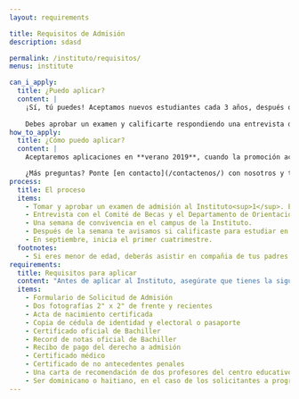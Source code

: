 ```yaml
---
layout: requirements

title: Requisitos de Admisión
description: sdasd

permalink: /instituto/requisitos/
menus: institute

can_i_apply:
  title: ¿Puedo aplicar?
  content: |
    ¡Sí, tú puedes! Aceptamos nuevos estudiantes cada 3 años, después que la promoción actual se ha graduado. Sin embargo, sólo unos pocos estudiantes son aceptados para estudiar en el Instituto.
    
    Debes aprobar un examen y calificarte respondiendo una entrevista de nuestro comité de admisión. Abajo encuentras más detalles sobre ese proceso.
how_to_apply:
  title: ¿Cómo puedo aplicar?
  content: |
    Aceptaremos aplicaciones en **verano 2019**, cuando la promoción actual se ha graduado. En este momento no se puede aplicar, pero tú puedes prepararte. Abajo encuentras los requisitos de admisión.

    ¿Más preguntas? Ponte [en contacto](/contactenos/) con nosotros y te ayudaremos pronto.
process:
  title: El proceso
  items:
    - Tomar y aprobar un examen de admisión al Instituto<sup>1</sup>. Eso incluye matématicas, física y español.
    - Entrevista con el Comité de Becas y el Departamento de Orientación.
    - Una semana de convivencia en el campus de la Instituto.
    - Después de la semana te avisamos si calificaste para estudiar en el Instituto.
    - En septiembre, inicia el primer cuatrimestre.
  footnotes:
    - Si eres menor de edad, deberás asistir en compañia de tus padres o tutores.
requirements:
  title: Requisitos para aplicar
  content: "Antes de aplicar al Instituto, asegúrate que tienes la siguiente documentación:"
  items:
    - Formulario de Solicitud de Admisión
    - Dos fotografías 2" x 2" de frente y recientes
    - Acta de nacimiento certificada
    - Copia de cédula de identidad y electoral o pasaporte
    - Certificado oficial de Bachiller
    - Record de notas oficial de Bachiller
    - Recibo de pago del derecho a admisión
    - Certificado médico
    - Certificado de no antecedentes penales
    - Una carta de recomendación de dos profesores del centro educativo de origen.
    - Ser dominicano o haitiano, en el caso de los solicitantes a programas de beca
---
```


